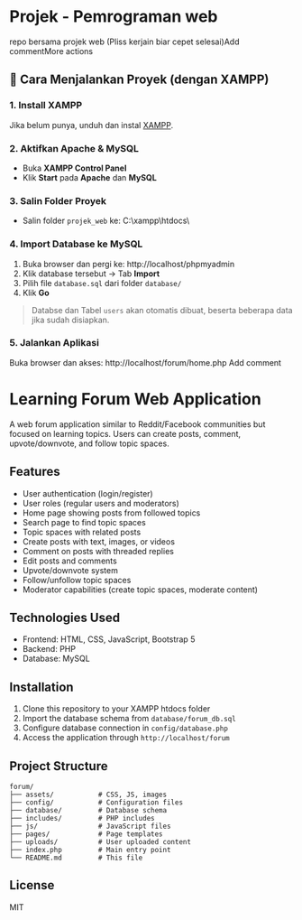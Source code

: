 # Projek - Pemrograman web

repo bersama projek web (Pliss kerjain biar cepet selesai)Add commentMore actions

## 🚀 Cara Menjalankan Proyek (dengan XAMPP)

### 1. Install XAMPP

Jika belum punya, unduh dan instal [XAMPP](https://www.apachefriends.org/index.html).

### 2. Aktifkan Apache & MySQL

- Buka **XAMPP Control Panel**
- Klik **Start** pada **Apache** dan **MySQL**

### 3. Salin Folder Proyek

- Salin folder `projek_web` ke: C:\xampp\htdocs\

### 4. Import Database ke MySQL

1. Buka browser dan pergi ke: http://localhost/phpmyadmin
2. Klik database tersebut → Tab **Import**
3. Pilih file `database.sql` dari folder `database/`
4. Klik **Go**

> Databse dan Tabel `users` akan otomatis dibuat, beserta beberapa data jika sudah disiapkan.

### 5. Jalankan Aplikasi

Buka browser dan akses: http://localhost/forum/home.php
Add comment

# Learning Forum Web Application

A web forum application similar to Reddit/Facebook communities but focused on learning topics. Users can create posts, comment, upvote/downvote, and follow topic spaces.

## Features

- User authentication (login/register)
- User roles (regular users and moderators)
- Home page showing posts from followed topics
- Search page to find topic spaces
- Topic spaces with related posts
- Create posts with text, images, or videos
- Comment on posts with threaded replies
- Edit posts and comments
- Upvote/downvote system
- Follow/unfollow topic spaces
- Moderator capabilities (create topic spaces, moderate content)

## Technologies Used

- Frontend: HTML, CSS, JavaScript, Bootstrap 5
- Backend: PHP
- Database: MySQL

## Installation

1. Clone this repository to your XAMPP htdocs folder
2. Import the database schema from `database/forum_db.sql`
3. Configure database connection in `config/database.php`
4. Access the application through `http://localhost/forum`

## Project Structure

```
forum/
├── assets/           # CSS, JS, images
├── config/           # Configuration files
├── database/         # Database schema
├── includes/         # PHP includes
├── js/               # JavaScript files
├── pages/            # Page templates
├── uploads/          # User uploaded content
├── index.php         # Main entry point
└── README.md         # This file
```

## License

MIT
